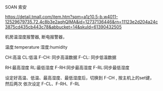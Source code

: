 SOAN 索安

https://detail.tmall.com/item.htm?spm=a1z10.5-b.w4011-12529679735.72.4c8b3e2aqhQlMA&id=12737136446&rn=11123e2d204a24c3875cd435cb443c78&abbucket=14&skuId=61390432505


机房温湿度报警器, 断电报警器，

温度:temperature
湿度:humidity

CH:高温
CL:低温
F-CH: 同步高温数据
F-CL: 同步低温数据

RH:最高湿度
RL:最低湿度
F-RH:同步最高湿度
F-RL:同步最低湿度


设定好高温、低温、最高湿度、最低湿度后，切换到 F-CH , 按主机上的set键，然后两次
依次设定 F-CL、F-RH、F-RL
